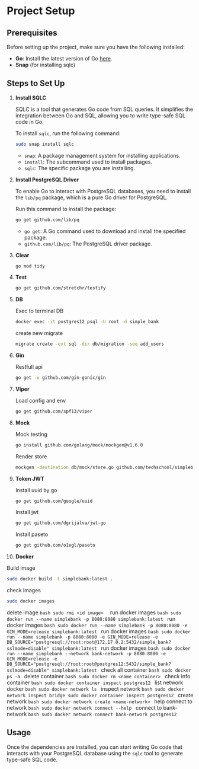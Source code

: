 
# Project Setup

## Prerequisites

Before setting up the project, make sure you have the following installed:

- **Go**: Install the latest version of Go [here](https://golang.org/dl/).
- **Snap** (for installing sqlc)

## Steps to Set Up

1. **Install SQLC**

   SQLC is a tool that generates Go code from SQL queries. It simplifies the integration between Go and SQL, allowing you to write type-safe SQL code in Go.

   To install `sqlc`, run the following command:

   ```bash
   sudo snap install sqlc
   ```

    - `snap`: A package management system for installing applications.
    - `install`: The subcommand used to install packages.
    - `sqlc`: The specific package you are installing.

2. **Install PostgreSQL Driver**

   To enable Go to interact with PostgreSQL databases, you need to install the `lib/pq` package, which is a pure Go driver for PostgreSQL.

   Run this command to install the package:

   ```bash
   go get github.com/lib/pq
   ```

    - `go get`: A Go command used to download and install the specified package.
    - `github.com/lib/pq`: The PostgreSQL driver package.

3. **Clear**
   ```bash
   go mod tidy
   ```

4. **Test**
   ```bash
   go get github.com/stretchr/testify
   ```

5. **DB**

   Exec to terminal DB
   ```bash
   docker exec -it postgres12 psql -U root -d simple_bank
   ```
   create new migrate
   ```bash
   migrate create -ext sql -dir db/migration -seq add_users
   ```

6. **Gin**

   Restfull api
   ```bash
   go get -u github.com/gin-gonic/gin
   ```

7. **Viper**

   Load config and env
   ```bash
   go get github.com/spf13/viper
   ```

8. **Mock**

   Mock testing
   ```bash
   go install github.com/golang/mock/mockgen@v1.6.0
   ```
   Render store
   ```bash
   mockgen -destination db/mock/store.go github.com/techschool/simplebank/db/sqlc Store
   ```

9. **Token JWT**

   Install uuid by go
   ```bash
   go get github.com/google/uuid
   ```
   Install jwt
   ```bash
   go get github.com/dgrijalva/jwt-go
   ```
   Install paseto
    ```bash
   go get github.com/o1egl/paseto
      ```

10. **Docker**

   Build image
   ```bash
   sudo docker build -t simplebank:latest .
   ```
   check images
   ```bash
   sudo docker images
   ```
   delete image
    ```bash
    sudo rmi <id image> 
      ```
   run docker images
    ```bash
    sudo docker run --name simplebank -p 8080:8080 simplebank:latest
      ```
   run docker images
    ```bash
    sudo docker run --name simplebank -p 8080:8080 -e GIN_MODE=release simplebank:latest
      ```
   run docker images
    ```bash
    sudo docker run --name simplebank -p 8080:8080 -e GIN_MODE=release
    -e DB_SOURCE="postgresql://root:root@172.17.0.2:5432/simple_bank?sslmode=disable"
    simplebank:latest
      ```
   run docker images
    ```bash
    sudo docker run --name simplebank --network bank-network -p 8080:8080 -e GIN_MODE=release
    -e DB_SOURCE="postgresql://root:root@postgres12:5432/simple_bank?sslmode=disable"
    simplebank:latest
      ```
   check all container
    ```bash
    sudo docker ps -a
    ```
   delete container
    ```bash
    sudo docker rm <name container>
    ```
   check info container
    ```bash
    sudo docker container inspect postgres12
    ```
   list network docker 
    ```bash
    sudo docker network ls
    ```
   inspect network
    ```bash
    sudo docker network inspect bridge
    sudo docker container inspect postgres12
    ```
   create network
    ```bash
    sudo docker network create <name-network>
    ```
   help connect to network
    ```bash
    sudo docker network connect --help
    ```
   connect to bank-network
    ```bash
    sudo docker network connect bank-network postgres12
    ```
## Usage

Once the dependencies are installed, you can start writing Go code that interacts with your PostgreSQL database using the `sqlc` tool to generate type-safe SQL code.
